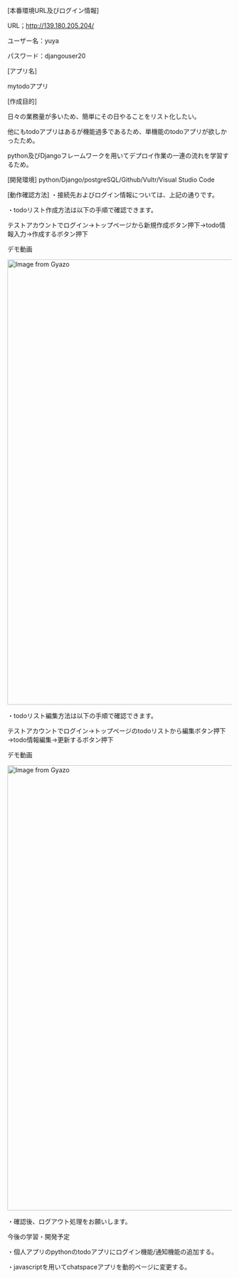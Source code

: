 [本番環境URL及びログイン情報]

URL；http://139.180.205.204/

ユーザー名：yuya

パスワード：djangouser20

[アプリ名]

mytodoアプリ

[作成目的]

日々の業務量が多いため、簡単にその日やることをリスト化したい。

他にもtodoアプリはあるが機能過多であるため、単機能のtodoアプリが欲しかったため。

python及びDjangoフレームワークを用いてデプロイ作業の一連の流れを学習するため。

[開発環境]
python/Django/postgreSQL/Github/Vultr/Visual Studio Code

[動作確認方法]
・接続先およびログイン情報については、上記の通りです。

・todoリスト作成方法は以下の手順で確認できます。

  テストアカウントでログイン→トップページから新規作成ボタン押下→todo情報入力→作成するボタン押下

デモ動画

<a href="https://gyazo.com/10bf860f15039d9d14aabfcab5f88923"><img src="https://i.gyazo.com/10bf860f15039d9d14aabfcab5f88923.gif" alt="Image from Gyazo" width="1000"/></a>


・todoリスト編集方法は以下の手順で確認できます。

  テストアカウントでログイン→トップページのtodoリストから編集ボタン押下→todo情報編集→更新するボタン押下
  
デモ動画

<a href="https://gyazo.com/0bf2780a849e64425880530933fcbe61"><img src="https://i.gyazo.com/0bf2780a849e64425880530933fcbe61.gif" alt="Image from Gyazo" width="1000"/></a>
  
・確認後、ログアウト処理をお願いします。

今後の学習・開発予定

・個人アプリのpythonのtodoアプリにログイン機能/通知機能の追加する。

・javascriptを用いてchatspaceアプリを動的ページに変更する。
